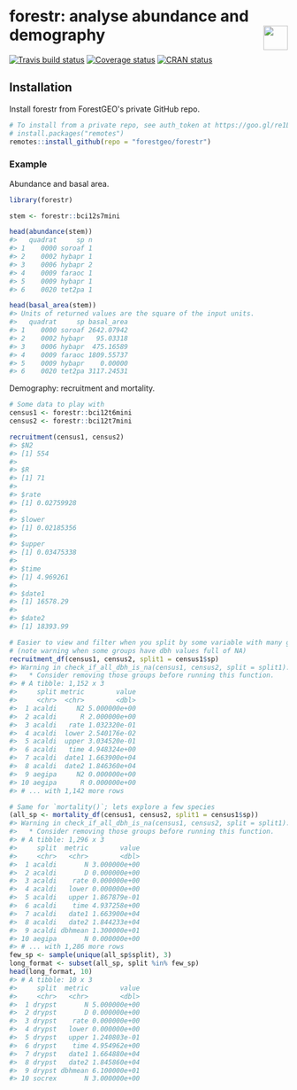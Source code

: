 
<!-- README.md is generated from README.Rmd. Please edit that file -->
forestr: analyse abundance and demography <img src="https://i.imgur.com/39pvr4n.png" align="right" height=44 />
===============================================================================================================

[![Travis build status](https://travis-ci.org/forestgeo/forestr.svg?branch=master)](https://travis-ci.org/forestgeo/forestr) [![Coverage status](https://codecov.io/gh/forestgeo/forestr/branch/master/graph/badge.svg)](https://codecov.io/github/forestgeo/forestr?branch=master) [![CRAN status](http://www.r-pkg.org/badges/version/forestr)](https://cran.r-project.org/package=forestr)

Installation
------------

Install forestr from ForestGEO's private GitHub repo.

``` r
# To install from a private repo, see auth_token at https://goo.gl/re1LFe
# install.packages("remotes")
remotes::install_github(repo = "forestgeo/forestr")
```

### Example

Abundance and basal area.

``` r
library(forestr)

stem <- forestr::bci12s7mini

head(abundance(stem))
#>   quadrat     sp n
#> 1    0000 soroaf 1
#> 2    0002 hybapr 1
#> 3    0006 hybapr 2
#> 4    0009 faraoc 1
#> 5    0009 hybapr 1
#> 6    0020 tet2pa 1

head(basal_area(stem))
#> Units of returned values are the square of the input units.
#>   quadrat     sp basal_area
#> 1    0000 soroaf 2642.07942
#> 2    0002 hybapr   95.03318
#> 3    0006 hybapr  475.16589
#> 4    0009 faraoc 1809.55737
#> 5    0009 hybapr    0.00000
#> 6    0020 tet2pa 3117.24531
```

Demography: recruitment and mortality.

``` r
# Some data to play with
census1 <- forestr::bci12t6mini
census2 <- forestr::bci12t7mini

recruitment(census1, census2)
#> $N2
#> [1] 554
#> 
#> $R
#> [1] 71
#> 
#> $rate
#> [1] 0.02759928
#> 
#> $lower
#> [1] 0.02185356
#> 
#> $upper
#> [1] 0.03475338
#> 
#> $time
#> [1] 4.969261
#> 
#> $date1
#> [1] 16578.29
#> 
#> $date2
#> [1] 18393.99

# Easier to view and filter when you split by some variable with many groups
# (note warning when some groups have dbh values full of NA)
recruitment_df(census1, census2, split1 = census1$sp)
#> Warning in check_if_all_dbh_is_na(census1, census2, split = split1): At least one split-group contains all `dbh` values equal to NA.
#>   * Consider removing those groups before running this function.
#> # A tibble: 1,152 x 3
#>     split metric        value
#>     <chr>  <chr>        <dbl>
#>  1 acaldi     N2 5.000000e+00
#>  2 acaldi      R 2.000000e+00
#>  3 acaldi   rate 1.032320e-01
#>  4 acaldi  lower 2.540176e-02
#>  5 acaldi  upper 3.034520e-01
#>  6 acaldi   time 4.948324e+00
#>  7 acaldi  date1 1.663900e+04
#>  8 acaldi  date2 1.846360e+04
#>  9 aegipa     N2 0.000000e+00
#> 10 aegipa      R 0.000000e+00
#> # ... with 1,142 more rows

# Same for `mortality()`; lets explore a few species
(all_sp <- mortality_df(census1, census2, split1 = census1$sp))
#> Warning in check_if_all_dbh_is_na(census1, census2, split = split1): At least one split-group contains all `dbh` values equal to NA.
#>   * Consider removing those groups before running this function.
#> # A tibble: 1,296 x 3
#>     split  metric        value
#>     <chr>   <chr>        <dbl>
#>  1 acaldi       N 3.000000e+00
#>  2 acaldi       D 0.000000e+00
#>  3 acaldi    rate 0.000000e+00
#>  4 acaldi   lower 0.000000e+00
#>  5 acaldi   upper 1.867879e-01
#>  6 acaldi    time 4.937258e+00
#>  7 acaldi   date1 1.663900e+04
#>  8 acaldi   date2 1.844233e+04
#>  9 acaldi dbhmean 1.300000e+01
#> 10 aegipa       N 0.000000e+00
#> # ... with 1,286 more rows
few_sp <- sample(unique(all_sp$split), 3)
long_format <- subset(all_sp, split %in% few_sp)
head(long_format, 10)
#> # A tibble: 10 x 3
#>     split  metric        value
#>     <chr>   <chr>        <dbl>
#>  1 drypst       N 5.000000e+00
#>  2 drypst       D 0.000000e+00
#>  3 drypst    rate 0.000000e+00
#>  4 drypst   lower 0.000000e+00
#>  5 drypst   upper 1.240803e-01
#>  6 drypst    time 4.954962e+00
#>  7 drypst   date1 1.664880e+04
#>  8 drypst   date2 1.845860e+04
#>  9 drypst dbhmean 6.100000e+01
#> 10 socrex       N 3.000000e+00
```
